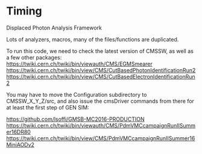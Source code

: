 # Timing
Displaced Photon Analysis Framework

Lots of analyzers, macros, many of the files/functions are duplicated.  

To run this code, we need to check the latest version of CMSSW, as well as a few other packages:
https://twiki.cern.ch/twiki/bin/viewauth/CMS/EGMSmearer
https://twiki.cern.ch/twiki/bin/view/CMS/CutBasedPhotonIdentificationRun2
https://twiki.cern.ch/twiki/bin/view/CMS/CutBasedElectronIdentificationRun2

You may have to move the Configuration subdirectory to CMSSW_X_Y_Z/src, and also issue the cmsDriver commands from there for at least the first step of GEN SIM: 

https://github.com/lsoffi/GMSB-MC2016-PRODUCTION
https://twiki.cern.ch/twiki/bin/viewauth/CMS/PdmVMCcampaignRunIISummer16DR80
https://twiki.cern.ch/twiki/bin/view/CMS/PdmVMCcampaignRunIISummer16MiniAODv2
